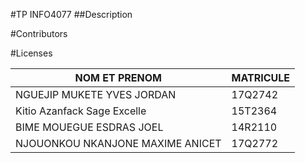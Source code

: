 #TP INFO4077
##Description


#Contributors

#Licenses

NOM ET PRENOM |        MATRICULE
--------------|---------------------
NGUEJIP MUKETE YVES JORDAN       | 17Q2742
Kitio Azanfack Sage Excelle      | 15T2364
BIME MOUEGUE ESDRAS JOEL         | 14R2110
NJOUONKOU NKANJONE MAXIME ANICET | 17Q2772
